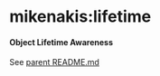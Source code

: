 # mikenakis:lifetime

#### Object Lifetime Awareness

See [parent README.md](../README.md)                 
